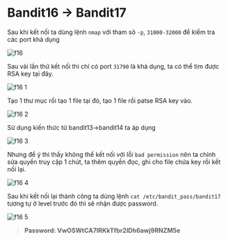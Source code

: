 # Bandit16 -> Bandit17

Sau khi kết nối ta dùng lệnh `nmap` với tham sô `-p`, `31000-32000` để kiểm tra các port khả dụng

![f16](https://github.com/hoangdat251004/write_up/assets/110254118/23b9030d-eb88-4a34-aea5-a3f7a519d73a)

Sau vài lần thử kết nối thì chỉ có port `31790` là khả dụng, ta có thể tìm được RSA key tại đây.

![f16 1](https://github.com/hoangdat251004/write_up/assets/110254118/29369b3c-e9a1-4b4f-96dc-f19d8717a003)

Tạo 1 thư mục rồi tạo 1 file tại đó, tạo 1 file rồi patse RSA key vào.

![f16 2](https://github.com/hoangdat251004/write_up/assets/110254118/78572038-7f6c-490f-81de-04824b142964)

Sử dụng kiến thức từ bandit13->bandit14 ta áp dụng

![f16 3](https://github.com/hoangdat251004/write_up/assets/110254118/ba3030a5-7511-47e2-bec2-23bcea715cc8)

Nhưng để ý thì thấy không thể kết nối với lỗi `bad permission` nên ta chỉnh sửa quyền truy cập 1 chút, ta thêm quyền đọc, ghi cho file chứa key rồi kết  nối lại.

![f16 4](https://github.com/hoangdat251004/write_up/assets/110254118/5a9547ac-af9e-4517-aab8-52bfa13d8150)

Sau khi kết nối lại thành công ta dùng lệnh `cat /etc/bandit_pass/bandit17` tương tự ở level trước đó thì sẽ nhận được password.

![f16 5](https://github.com/hoangdat251004/write_up/assets/110254118/4d9ec841-e16e-43fb-965f-aaa18fe6ef18)


> **Password: VwOSWtCA7lRKkTfbr2IDh6awj9RNZM5e**

